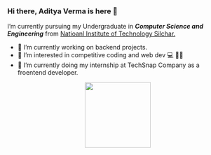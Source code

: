 ### Hi there, Aditya Verma is here 👋




 I’m currently pursuing my Undergraduate in **_Computer Science and Engineering_** from [Natioanl Institute of Technology Silchar.](http://www.nits.ac.in/) 
- 🔭 I’m currently working on backend projects.
- 🌱 I’m interested in competitive coding and web dev 💻 👨‍💻
- 👯 I’m currently doing my internship at TechSnap Company as a froentend developer.



<div align="center" width=100%>
<!--   <code><img height="150" src="https://github-readme-stats.vercel.app/api/top-langs/?username=vermastra&theme=cobalt&layout=compact"></code> -->
  <code><img height="150" src="https://github-readme-stats.vercel.app/api?username=vermastra&count_private=t&hide=stars&theme=cobalt"></code>
</div>
